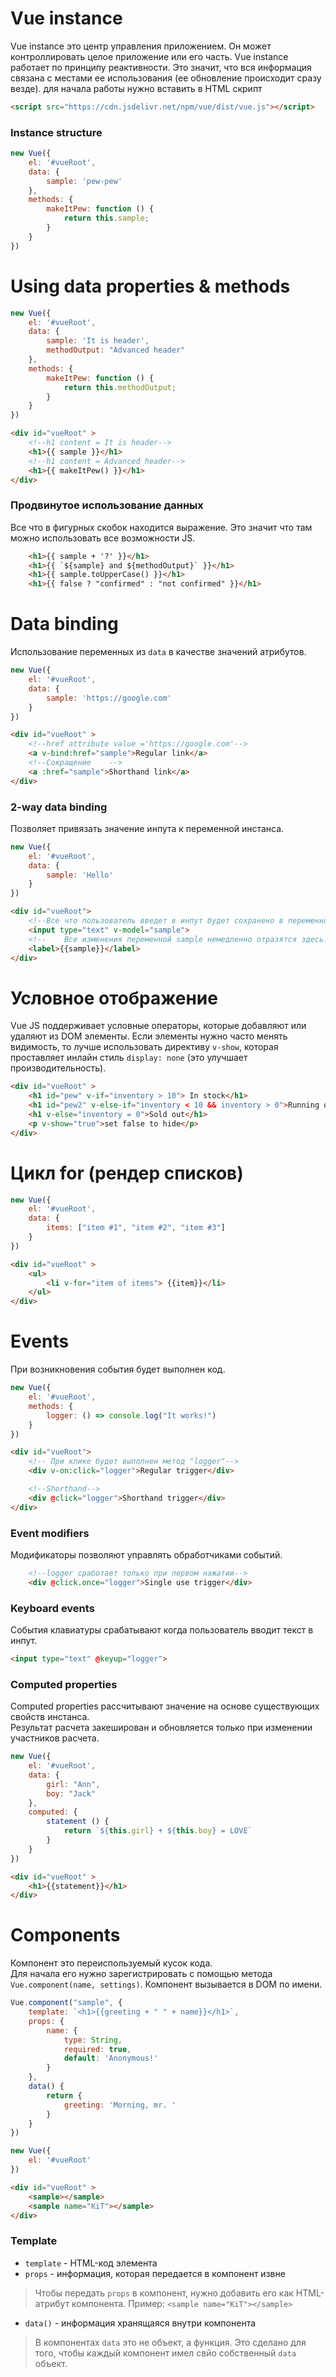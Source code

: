# Vue instance
Vue instance это центр управления приложением. Он может контроллировать целое приложение или его часть.
Vue instance работает по принципу реактивности. Это значит, что вся информация связана с местами ее использования (ее обновление происходит сразу везде).
для начала работы нужно вставить в HTML скрипт
```html
<script src="https://cdn.jsdelivr.net/npm/vue/dist/vue.js"></script>
```
### Instance structure
```js
new Vue({
    el: '#vueRoot',
    data: {
        sample: 'pew-pew'
    },
    methods: {
        makeItPew: function () {
            return this.sample;
        }
    }
})
```

# Using data properties & methods
```js
new Vue({
    el: '#vueRoot',
    data: {
        sample: 'It is header',
        methodOutput: "Advanced header"
    },
    methods: {
        makeItPew: function () {
            return this.methodOutput;
        }
    }
})
```
```html
<div id="vueRoot" >
    <!--h1 content = It is header-->
    <h1>{{ sample }}</h1>
    <!--h1 content = Advanced header-->
    <h1>{{ makeItPew() }}</h1>
</div>
```

### Продвинутое использование данных
Все что в фигурных скобок находится выражение. Это значит что там можно использовать все возможности JS.
```html
    <h1>{{ sample + '?' }}</h1>
    <h1>{{ `${sample} and ${methodOutput}` }}</h1>
    <h1>{{ sample.toUpperCase() }}</h1>
    <h1>{{ false ? "confirmed" : "not confirmed" }}</h1>
```

# Data binding
Использование переменных из `data` в качестве значений атрибутов.
```js
new Vue({
    el: '#vueRoot',
    data: {
        sample: 'https://google.com'
    }
})
```
```html
<div id="vueRoot" >
    <!--href attribute value ='https://google.com'-->
    <a v-bind:href="sample">Regular link</a>
    <!--Сокращение    -->
    <a :href="sample">Shorthand link</a>
</div>
``` 

### 2-way data binding
Позволяет привязать значение инпута к переменной инстанса.
```js
new Vue({
    el: '#vueRoot',
    data: {
        sample: 'Hello'
    }
})
```
```html
<div id="vueRoot">
    <!--Все что пользователь введет в инпут будет сохранено в переменной инстанса "sample". -->
    <input type="text" v-model="sample">
    <!--    Все изменения переменной sample немедленно отразятся здесь.-->
    <label>{{sample}}</label>
</div>
``` 

# Условное отображение
Vue JS поддерживает условные операторы, которые добавляют или удаляют из DOM элементы.
Если элементы нужно часто менять видимость, то лучше использовать директиву `v-show`, которая проставляет инлайн стиль `display: none` (это улучшает производительность).  
```html
<div id="vueRoot" >
    <h1 id="pew" v-if="inventory > 10"> In stock</h1>
    <h1 id="pew2" v-else-if="inventory < 10 && inventory > 0">Running out!</h1>
    <h1 v-else="inventory = 0">Sold out</h1>
    <p v-show="true">set false to hide</p>
</div>
```

# Цикл for (рендер списков)
```js
new Vue({
    el: '#vueRoot',
    data: {
        items: ["item #1", "item #2", "item #3"]
    }
})
```
```html
<div id="vueRoot" >
    <ul>
        <li v-for="item of items"> {{item}}</li>
    </ul>
</div>
```
# Events
При возникновения события будет выполнен код.
```js
new Vue({
    el: '#vueRoot',
    methods: {
        logger: () => console.log("It works!")
    }
})
```
```html
<div id="vueRoot">
    <!-- При клике будет выполнен метод "logger"-->
    <div v-on:click="logger">Regular trigger</div>

    <!--Shorthand-->
    <div @click="logger">Shorthand trigger</div>
</div>
```

### Event modifiers
Модификаторы позволяют управлять обработчиками событий.
```html
    <!--logger сработает только при первом нажатии-->
    <div @click.once="logger">Single use trigger</div>
```

### Keyboard events
События клавиатуры срабатывают когда пользователь вводит текст в инпут.
```html
<input type="text" @keyup="logger">
```

### Computed properties
Computed properties рассчитывают значение на основе существующих свойств инстанса.  
Результат расчета закеширован и обновляется только при изменении участников расчета.
```js
new Vue({
    el: '#vueRoot',
    data: {
        girl: "Ann",
        boy: "Jack"
    },
    computed: {
        statement () {
            return `${this.girl} + ${this.boy} = LOVE`
        }
    }
})
```
```html
<div id="vueRoot" >
    <h1>{{statement}}</h1>
</div>
```

# Components
Компонент это переиспользуемый кусок кода.  
Для начала его нужно зарегистрировать с помощью метода `Vue.component(name, settings)`. Компонент вызывается в DOM по имени. 
```js
Vue.component("sample", {
    template: `<h1>{{greeting + " " + name}}</h1>`,
    props: {
        name: {
            type: String,
            required: true,
            default: 'Anonymous!'
        }
    },
    data() {
        return {
            greeting: 'Morning, mr. '
        }
    }
})

new Vue({
    el: '#vueRoot'
})
```
```html
<div id="vueRoot" >
    <sample></sample>
    <sample name="KiT"></sample>
</div>
```
### Template
* `template` - HTML-код элемента
* `props` - информация, которая передается в  компонент извне
> Чтобы передать `props` в компонент, нужно добавить его как HTML-атрибут компонента. Пример: `<sample name="KiT"></sample>` 
* `data()` - информация хранящаяся внутри компонента
> В компонентах `data` это не объект, а функция. Это сделано для того, чтобы каждый компонент имел свйо собственный `data` объект.
